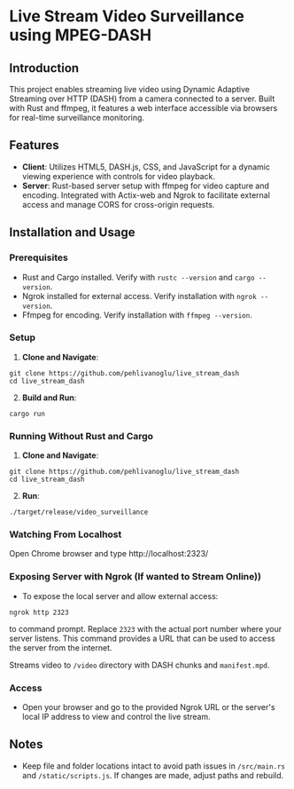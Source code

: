 # Live Stream Video Surveillance using MPEG-DASH

## Introduction
This project enables streaming live video using Dynamic Adaptive Streaming over HTTP (DASH) from a camera connected to a server. Built with Rust and ffmpeg, it features a web interface accessible via browsers for real-time surveillance monitoring.

## Features
- **Client**: Utilizes HTML5, DASH.js, CSS, and JavaScript for a dynamic viewing experience with controls for video playback.
- **Server**: Rust-based server setup with ffmpeg for video capture and encoding. Integrated with Actix-web and Ngrok to facilitate external access and manage CORS for cross-origin requests.

## Installation and Usage

### Prerequisites
- Rust and Cargo installed. Verify with `rustc --version` and `cargo --version`.
- Ngrok installed for external access. Verify installation with `ngrok --version`.
- Ffmpeg for encoding. Verify installation with `ffmpeg --version`.
### Setup
1. **Clone and Navigate**:
```
git clone https://github.com/pehlivanoglu/live_stream_dash
cd live_stream_dash
```

2. **Build and Run**:
```
cargo run
```

### Running Without Rust and Cargo
1. **Clone and Navigate**:
```
git clone https://github.com/pehlivanoglu/live_stream_dash
cd live_stream_dash
```
2. **Run**:
```
./target/release/video_surveillance
```
### Watching From Localhost
Open Chrome browser and type http://localhost:2323/

### Exposing Server with Ngrok (If wanted to Stream Online))
- To expose the local server and allow external access:
```
ngrok http 2323
```
to command prompt.
Replace `2323` with the actual port number where your server listens. This command provides a URL that can be used to access the server from the internet.

Streams video to `/video` directory with DASH chunks and `manifest.mpd`.

### Access
- Open your browser and go to the provided Ngrok URL or the server's local IP address to view and control the live stream.

## Notes
- Keep file and folder locations intact to avoid path issues in `/src/main.rs` and `/static/scripts.js`. If changes are made, adjust paths and rebuild.
